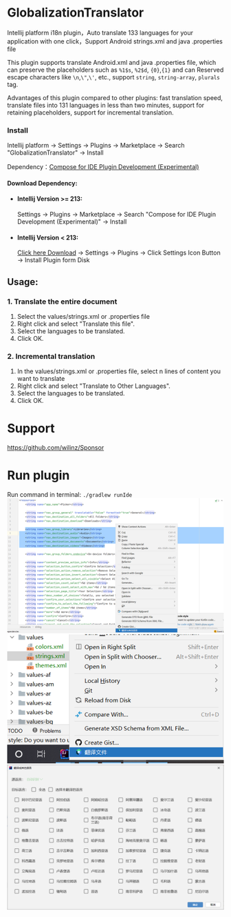 # GlobalizationTranslator
Intellij platform i18n plugin，Auto translate 133 languages for your application with one click，Support Android strings.xml and java .properties file

This plugin supports translate Android.xml and java .properties file, which can preserve the placeholders such as ```%1$s```, ```%2$d```, ```{0}```,```{1}``` and can Reserved escape characters like ```\n```,```\"```,```\'```, etc., support ```string```, ```string-array```, ```plurals``` tag.

Advantages of this plugin compared to other plugins: fast translation speed, translate files into 131 languages in less than two minutes, support for retaining placeholders, support for incremental translation.

<h3>Install</h3>

Intellij platform -> Settings -> Plugins -> Marketplace -> Search "GlobalizationTranslator" -> Install

Dependency：<a href="https://plugins.jetbrains.com/plugin/18439-compose-for-ide-plugin-development-experimental-">Compose for IDE Plugin Development (Experimental)</a>
<h4>Download Dependency:</h4>

<ul>
    <li>
        <h4>
            Intellij Version >= 213:
        </h4>
        Settings -> Plugins -> Marketplace -> Search "Compose for IDE Plugin Development (Experimental)" -> Install
    </li>
    <li>
        <h4>
            Intellij Version < 213:
        </h4>
        <a href="https://github.com/wilinz/globalization-translator/releases/download/1.0.0/Compose_Intellij_Plugin_Base-0.1.0.zip">Click here Download</a>
        -> Settings -> Plugins -> Click Settings Icon Button  -> Install Plugin form Disk
    </li>
</ul>

<h2>Usage:</h2>
<h3>1. Translate the entire document</h3>
<ol>
    <li>Select the values/strings.xml or .properties file</li>
    <li>Right click and select "Translate this file".</li>
    <li>Select the languages to be translated.</li>
    <li>Click OK.</li>
</ol>
<h3>2. Incremental translation</h3>
<ol>
    <li>In the values/strings.xml or .properties file, select n lines of content you want to translate</li>
    <li>Right click and select "Translate to Other Languages".</li>
    <li>Select the languages to be translated.</li>
    <li>Click OK.</li>
</ol>

# Support
https://github.com/wilinz/Sponsor

# Run plugin
Run command in terminal: `./gradlew runIde`
<img src="img/20220417014525.png"   />
<img src="img/20220417014733.png"  />
<img src="img/20220417014758.png"   />
